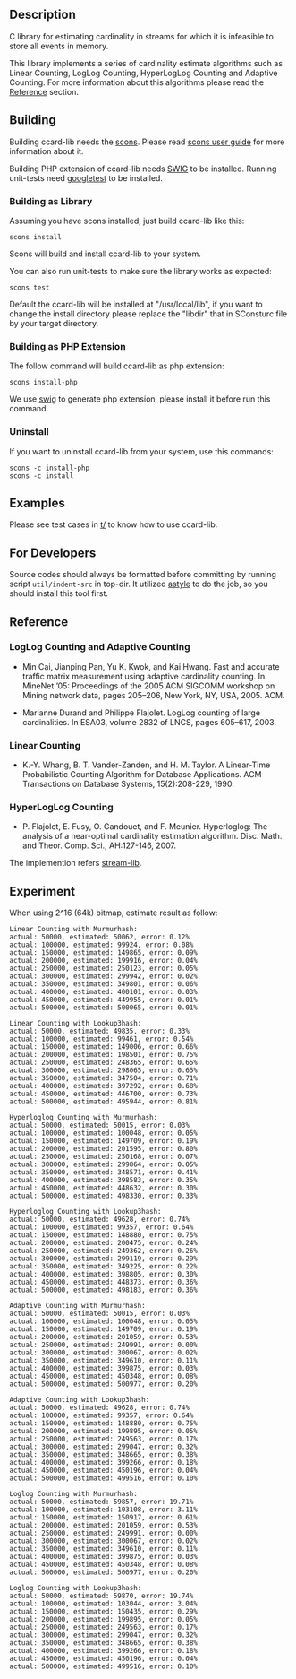 ## Description

C library for estimating cardinality in streams for 
which it is infeasible to store all events in memory.

This library implements a series of cardinality estimate algorithms 
such as Linear Counting, LogLog Counting, HyperLogLog Counting and Adaptive Counting.
For more information about this algorithms please read the [Reference](#reference) section.

## Building

Building ccard-lib needs the [scons](http://www.scons.org/). Please read
[scons user guide](http://www.scons.org/doc/production/HTML/scons-user/index.html) for
more information about it.

Building PHP extension of ccard-lib needs [SWIG](http://www.swig.org/) to be
installed. Running unit-tests need
[googletest](http://code.google.com/p/googletest/) to be installed.

### Building as Library

Assuming you have scons installed, just build ccard-lib like this:

    scons install

Scons will build and install ccard-lib to your system.

You can also run unit-tests to make sure the library works as expected:

	scons test

Default the ccard-lib will be installed at "/usr/local/lib", if you want to
change the install directory please replace the "libdir" that in SConsturc file
by your target directory.

### Building as PHP Extension

The follow command will build ccard-lib as php extension:

	scons install-php

We use [swig](http://www.swig.org) to generate php extension, please install it 
before run this command. 

### Uninstall

If you want to uninstall ccard-lib from your system, use this commands:

	scons -c install-php
	scons -c install

## Examples

Please see test cases in [t/](https://github.com/chaoslawful/ccard-lib/tree/master/t) 
to know how to use ccard-lib. 

## For Developers

Source codes should always be formatted before committing by running script
`util/indent-src` in top-dir. It utilized
[astyle](http://astyle.sourceforge.net/) to do the job, so you should install
this tool first.

## Reference

### LogLog Counting and Adaptive Counting

 * Min Cai, Jianping Pan, Yu K. Kwok, and Kai Hwang. Fast and accurate
 traffic matrix measurement using adaptive cardinality counting. In
 MineNet ’05: Proceedings of the 2005 ACM SIGCOMM workshop on
 Mining network data, pages 205–206, New York, NY, USA, 2005. ACM.

 * Marianne Durand and Philippe Flajolet. LogLog counting of large
 cardinalities. In ESA03, volume 2832 of LNCS, pages 605–617, 2003.

### Linear Counting

 * K.-Y. Whang, B. T. Vander-Zanden, and H. M. Taylor. A Linear-Time 
 Probabilistic Counting Algorithm for Database Applications. ACM 
 Transactions on Database Systems, 15(2):208-229, 1990.

### HyperLogLog Counting

 * P. Flajolet, E. Fusy, O. Gandouet, and F. Meunier.
 Hyperloglog: The analysis of a near-optimal cardinality
 estimation algorithm. Disc. Math. and Theor. Comp. Sci., AH:127-146, 2007.

The implemention refers [stream-lib](https://github.com/clearspring/stream-lib).

## Experiment

When using 2^16 (64k) bitmap, estimate result as follow:

	Linear Counting with Murmurhash:
	actual: 50000, estimated: 50062, error: 0.12%
	actual: 100000, estimated: 99924, error: 0.08%
	actual: 150000, estimated: 149865, error: 0.09%
	actual: 200000, estimated: 199916, error: 0.04%
	actual: 250000, estimated: 250123, error: 0.05%
	actual: 300000, estimated: 299942, error: 0.02%
	actual: 350000, estimated: 349801, error: 0.06%
	actual: 400000, estimated: 400101, error: 0.03%
	actual: 450000, estimated: 449955, error: 0.01%
	actual: 500000, estimated: 500065, error: 0.01%

	Linear Counting with Lookup3hash:
	actual: 50000, estimated: 49835, error: 0.33%
	actual: 100000, estimated: 99461, error: 0.54%
	actual: 150000, estimated: 149006, error: 0.66%
	actual: 200000, estimated: 198501, error: 0.75%
	actual: 250000, estimated: 248365, error: 0.65%
	actual: 300000, estimated: 298065, error: 0.65%
	actual: 350000, estimated: 347504, error: 0.71%
	actual: 400000, estimated: 397292, error: 0.68%
	actual: 450000, estimated: 446700, error: 0.73%
	actual: 500000, estimated: 495944, error: 0.81%

	Hyperloglog Counting with Murmurhash:
	actual: 50000, estimated: 50015, error: 0.03%
	actual: 100000, estimated: 100048, error: 0.05%
	actual: 150000, estimated: 149709, error: 0.19%
	actual: 200000, estimated: 201595, error: 0.80%
	actual: 250000, estimated: 250168, error: 0.07%
	actual: 300000, estimated: 299864, error: 0.05%
	actual: 350000, estimated: 348571, error: 0.41%
	actual: 400000, estimated: 398583, error: 0.35%
	actual: 450000, estimated: 448632, error: 0.30%
	actual: 500000, estimated: 498330, error: 0.33%

	Hyperloglog Counting with Lookup3hash:
	actual: 50000, estimated: 49628, error: 0.74%
	actual: 100000, estimated: 99357, error: 0.64%
	actual: 150000, estimated: 148880, error: 0.75%
	actual: 200000, estimated: 200475, error: 0.24%
	actual: 250000, estimated: 249362, error: 0.26%
	actual: 300000, estimated: 299119, error: 0.29%
	actual: 350000, estimated: 349225, error: 0.22%
	actual: 400000, estimated: 398805, error: 0.30%
	actual: 450000, estimated: 448373, error: 0.36%
	actual: 500000, estimated: 498183, error: 0.36%

	Adaptive Counting with Murmurhash:
	actual: 50000, estimated: 50015, error: 0.03%
	actual: 100000, estimated: 100048, error: 0.05%
	actual: 150000, estimated: 149709, error: 0.19%
	actual: 200000, estimated: 201059, error: 0.53%
	actual: 250000, estimated: 249991, error: 0.00%
	actual: 300000, estimated: 300067, error: 0.02%
	actual: 350000, estimated: 349610, error: 0.11%
	actual: 400000, estimated: 399875, error: 0.03%
	actual: 450000, estimated: 450348, error: 0.08%
	actual: 500000, estimated: 500977, error: 0.20%

	Adaptive Counting with Lookup3hash:
	actual: 50000, estimated: 49628, error: 0.74%
	actual: 100000, estimated: 99357, error: 0.64%
	actual: 150000, estimated: 148880, error: 0.75%
	actual: 200000, estimated: 199895, error: 0.05%
	actual: 250000, estimated: 249563, error: 0.17%
	actual: 300000, estimated: 299047, error: 0.32%
	actual: 350000, estimated: 348665, error: 0.38%
	actual: 400000, estimated: 399266, error: 0.18%
	actual: 450000, estimated: 450196, error: 0.04%
	actual: 500000, estimated: 499516, error: 0.10%

	Loglog Counting with Murmurhash:
	actual: 50000, estimated: 59857, error: 19.71%
	actual: 100000, estimated: 103108, error: 3.11%
	actual: 150000, estimated: 150917, error: 0.61%
	actual: 200000, estimated: 201059, error: 0.53%
	actual: 250000, estimated: 249991, error: 0.00%
	actual: 300000, estimated: 300067, error: 0.02%
	actual: 350000, estimated: 349610, error: 0.11%
	actual: 400000, estimated: 399875, error: 0.03%
	actual: 450000, estimated: 450348, error: 0.08%
	actual: 500000, estimated: 500977, error: 0.20%

	Loglog Counting with Lookup3hash:
	actual: 50000, estimated: 59870, error: 19.74%
	actual: 100000, estimated: 103044, error: 3.04%
	actual: 150000, estimated: 150435, error: 0.29%
	actual: 200000, estimated: 199895, error: 0.05%
	actual: 250000, estimated: 249563, error: 0.17%
	actual: 300000, estimated: 299047, error: 0.32%
	actual: 350000, estimated: 348665, error: 0.38%
	actual: 400000, estimated: 399266, error: 0.18%
	actual: 450000, estimated: 450196, error: 0.04%
	actual: 500000, estimated: 499516, error: 0.10%

